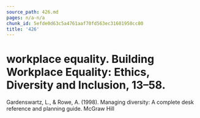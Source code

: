 ```yaml
---
source_path: 426.md
pages: n/a-n/a
chunk_id: 5efde0d63c5a4761aaf70fd563ec31601950cc80
title: '426'
---
```

# workplace equality. Building Workplace Equality: Ethics, Diversity and Inclusion, 13–58.

Gardenswartz, L., & Rowe, A. (1998). Managing diversity: A complete desk reference and planning guide. McGraw Hill

